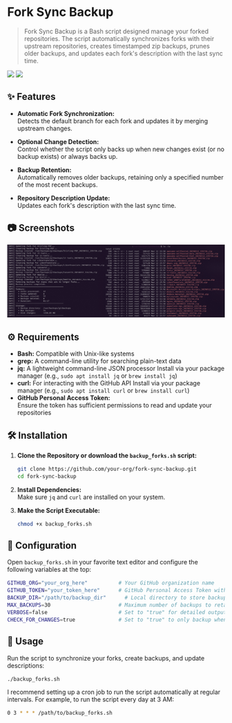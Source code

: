 # Fork Sync Backup

> Fork Sync Backup is a Bash script designed manage your forked repositories. The script automatically synchronizes forks with their upstream repositories, creates timestamped zip backups, prunes older backups, and updates each fork's description with the last sync time.

![](https://img.shields.io/github/stars/Forks-by-Rabenherz/fork-sync-backup?color=yellow&style=plastic&label=Stars) ![](https://img.shields.io/discord/728735370560143360?color=5460e6&label=Discord&style=plastic)

## ✨ Features

- **Automatic Fork Synchronization:**  
  Detects the default branch for each fork and updates it by merging upstream changes.

- **Optional Change Detection:**  
  Control whether the script only backs up when new changes exist (or no backup exists) or always backs up.

- **Backup Retention:**  
  Automatically removes older backups, retaining only a specified number of the most recent backups.

- **Repository Description Update:**  
  Updates each fork's description with the last sync time.

## 📷 Screenshots

![Script Output](./example.png)

## ⚙️ Requirements

- **Bash:** Compatible with Unix-like systems
- **grep:** A command-line utility for searching plain-text data
- **jq:** A lightweight command-line JSON processor
  Install via your package manager (e.g., `sudo apt install jq` or `brew install jq`)
- **curl:** For interacting with the GitHub API
  Install via your package manager (e.g., `sudo apt install curl` or `brew install curl`)
- **GitHub Personal Access Token:**  
  Ensure the token has sufficient permissions to read and update your repositories

## 🛠️ Installation

1. **Clone the Repository or download the `backup_forks.sh` script:**

    ```bash
    git clone https://github.com/your-org/fork-sync-backup.git
    cd fork-sync-backup
    ```

2. **Install Dependencies:**  
   Make sure `jq` and `curl` are installed on your system.

3. **Make the Script Executable:**

    ```bash
    chmod +x backup_forks.sh
    ```

## 🔑 Configuration

Open `backup_forks.sh` in your favorite text editor and configure the following variables at the top:

```bash
GITHUB_ORG="your_org_here"          # Your GitHub organization name
GITHUB_TOKEN="your_token_here"      # GitHub Personal Access Token with necessary permissions
BACKUP_DIR="/path/to/backup_dir"      # Local directory to store backup zip files
MAX_BACKUPS=30                      # Maximum number of backups to retain per repository
VERBOSE=false                       # Set to "true" for detailed output, "false" for minimal output
CHECK_FOR_CHANGES=true              # Set to "true" to only backup when new changes exist (or no backup exists), "false" to always backup.
```

## 🚀 Usage

Run the script to synchronize your forks, create backups, and update descriptions:

```bash
./backup_forks.sh
```

I recommend setting up a cron job to run the script automatically at regular intervals. For example, to run the script every day at 3 AM:

```bash
0 3 * * * /path/to/backup_forks.sh
```
